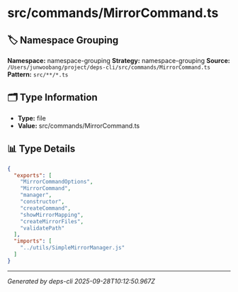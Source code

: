 # src/commands/MirrorCommand.ts

## 🏷️ Namespace Grouping

**Namespace:** namespace-grouping
**Strategy:** namespace-grouping
**Source:** `/Users/junwoobang/project/deps-cli/src/commands/MirrorCommand.ts`
**Pattern:** `src/**/*.ts`

## 🗂️ Type Information

- **Type:** file
- **Value:** src/commands/MirrorCommand.ts

## 📊 Type Details

```json
{
  "exports": [
    "MirrorCommandOptions",
    "MirrorCommand",
    "manager",
    "constructor",
    "createCommand",
    "showMirrorMapping",
    "createMirrorFiles",
    "validatePath"
  ],
  "imports": [
    "../utils/SimpleMirrorManager.js"
  ]
}
```

---
*Generated by deps-cli 2025-09-28T10:12:50.967Z*
